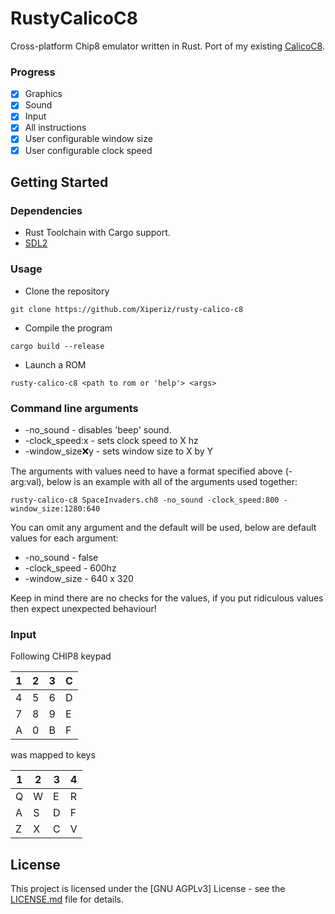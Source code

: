 # RustyCalicoC8

Cross-platform Chip8 emulator written in Rust. Port of my existing [CalicoC8](https://github.com/Xiperiz/calico-c8).

### Progress

- [x] Graphics
- [x] Sound
- [x] Input
- [x] All instructions
- [x] User configurable window size
- [x] User configurable clock speed

## Getting Started

### Dependencies

* Rust Toolchain with Cargo support.
* [SDL2]("https://www.libsdl.org")

### Usage

* Clone the repository

```
git clone https://github.com/Xiperiz/rusty-calico-c8
```

* Compile the program

```
cargo build --release
```

* Launch a ROM

```
rusty-calico-c8 <path to rom or 'help'> <args>
```

### Command line arguments

* -no_sound - disables 'beep' sound.
* -clock_speed:x - sets clock speed to X hz
* -window_size:x:y - sets window size to X by Y

The arguments with values need to have a format specified above (-arg:val), below is an example with all of the
arguments used together:

```
rusty-calico-c8 SpaceInvaders.ch8 -no_sound -clock_speed:800 -window_size:1280:640
```

You can omit any argument and the default will be used, below are default values for each argument:

* -no_sound - false
* -clock_speed - 600hz
* -window_size - 640 x 320

Keep in mind there are no checks for the values, if you put ridiculous values then expect unexpected behaviour!

### Input

Following CHIP8 keypad

| 1 | 2 | 3 | C |
|---|---|---|---|
| 4 | 5 | 6 | D |
| 7 | 8 | 9 | E |
| A | 0 | B | F |

was mapped to keys

| 1 | 2 | 3 | 4 |
|---|---|---|---|
| Q | W | E | R |
| A | S | D | F |
| Z | X | C | V |

## License

This project is licensed under the [GNU AGPLv3] License - see the [LICENSE.md](LICENSE.md) file for details.
